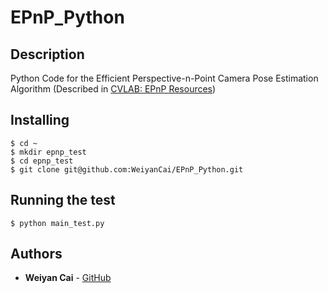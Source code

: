 # EPnP_Python

## Description

Python Code for the Efficient Perspective-n-Point Camera Pose Estimation Algorithm 
(Described in [CVLAB: EPnP Resources](https://cvlab.epfl.ch/EPnP/index.php))

## Installing
```
$ cd ~
$ mkdir epnp_test
$ cd epnp_test 
$ git clone git@github.com:WeiyanCai/EPnP_Python.git
```

## Running the test
```
$ python main_test.py
```

## Authors

* **Weiyan Cai** - [GitHub](https://github.com/WeiyanCai)
